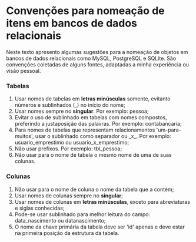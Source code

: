 # Convenções para nomeação de itens em bancos de dados relacionais

Neste texto apresento algumas sugestões para a nomeação de objetos em bancos de dados relacionais como MySQL, PostgreSQL e SQLite. São convenções coletadas de alguns fontes, adaptadas a minha experiência ou visão pessoal.

### Tabelas
1. Usar nomes de tabelas em **letras minúsculas** somente, evitanto números e sublinhados \(_) no início do nome;
3. Usar nomes sempre no **singular**. Por exemplo: pessoa;
4. Evitar o uso de sublinhado em tabelas com nomes compostos, preferindo a justaposição das palavras. Por exemplo: contabancaria;
5. Para nomes de tabelas que representam relacionamentos 'um-para-muitos', usar o sublinhado como separador ou \_x_. Por exemplo: usuario_emprestimo ou usuario_x_emprestimo;
6. Não usar prefixos. Por exemplo: tbl_pessoa;
7. Não usar para o nome de tabela o mesmo nome de uma de suas colunas.

### Colunas
1. Não usar para o nome de coluna o nome da tabela que a contém;
2. Usar nomes de colunas sempre no **singular**;
3. Usar nomes de colunas em **letras minúsculas**, exceto para abreviaturas e siglas conhecidas;
4. Pode-se usar sublinhado para melhor leitura do campo: data_nascimento ou datanascimento;
5. O nome da chave primária da tabela deve ser 'id' apenas e deve estar na primeira posição da estrutura da tabela.

